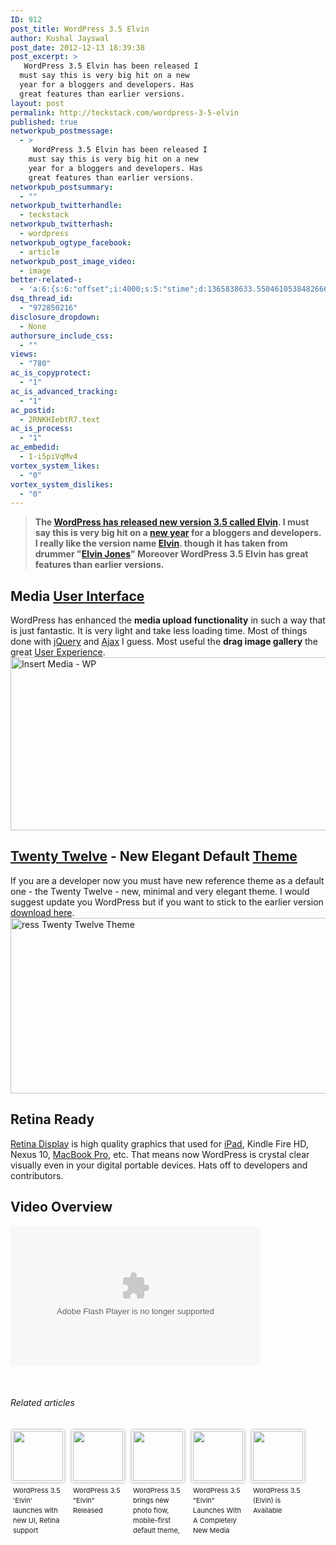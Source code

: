 ```yaml
---
ID: 912
post_title: WordPress 3.5 Elvin
author: Kushal Jayswal
post_date: 2012-12-13 18:39:38
post_excerpt: >
   WordPress 3.5 Elvin has been released I
  must say this is very big hit on a new
  year for a bloggers and developers. Has
  great features than earlier versions.
layout: post
permalink: http://teckstack.com/wordpress-3-5-elvin
published: true
networkpub_postmessage:
  - >
     WordPress 3.5 Elvin has been released I
    must say this is very big hit on a new
    year for a bloggers and developers. Has
    great features than earlier versions.
networkpub_postsummary:
  - ""
networkpub_twitterhandle:
  - teckstack
networkpub_twitterhash:
  - wordpress
networkpub_ogtype_facebook:
  - article
networkpub_post_image_video:
  - image
better-related-:
  - 'a:6:{s:6:"offset";i:4000;s:5:"stime";d:1365838633.5504610538482666015625;s:7:"queries";i:10;i:912;a:42:{i:1590;d:260.737152099609375;i:1559;d:27.440212249755859375;i:1519;d:286.38089835019553675010683946311473846435546875;i:1352;d:80.32550048828125;i:1323;d:229.740289739265307389359804801642894744873046875;i:206;d:232.857965520515307389359804801642894744873046875;i:1197;d:368.55679032872609468540758825838565826416015625;i:1104;d:80.602783203125;i:970;d:268.43122296680434146765037439763545989990234375;i:937;d:287.552459716796875;i:893;d:263.40323834766371646765037439763545989990234375;i:874;d:21.67147064208984375;i:846;d:222.9330902099609375;i:792;d:265.307586669921875;i:774;d:263.08622174610121646765037439763545989990234375;i:731;d:238.6985015869140625;i:638;d:267.11460196347678675010683946311473846435546875;i:641;d:180.17974853515625;i:439;d:232.2776641845703125;i:401;d:194.9611053466796875;i:340;d:244.75927734375;i:200;d:222.547698974609375;i:263;d:56.17107391357421875;i:256;d:81.4591522216796875;i:240;d:52.562541961669921875;i:220;d:61.02259063720703125;i:193;d:61.989093780517578125;i:181;d:207.433113926367440171816269867122173309326171875;i:165;d:23.5611209869384765625;i:154;d:45.895000457763671875;i:146;d:66.33683013916015625;i:141;d:38.66236114501953125;i:134;d:44.078212738037109375;i:126;d:34.160308837890625;i:111;d:16.571376800537109375;i:99;d:8.30282497406005859375;i:88;d:47.5317840576171875;i:82;d:47.329742431640625;i:78;d:28.678020477294921875;i:48;d:91.1044254814527931785050895996391773223876953125;i:42;d:0.664298534393310546875;i:24;d:88.07013702392578125;}s:5:"etime";d:1365838633.654376983642578125;s:5:"ctime";i:1365838633;}'
dsq_thread_id:
  - "972850216"
disclosure_dropdown:
  - None
authorsure_include_css:
  - ""
views:
  - "780"
ac_is_copyprotect:
  - "1"
ac_is_advanced_tracking:
  - "1"
ac_postid:
  - 2RNKHIebtR7.text
ac_is_process:
  - "1"
ac_embedid:
  - 1-i5piVqMv4
vortex_system_likes:
  - "0"
vortex_system_dislikes:
  - "0"
---
```

<blockquote><strong>The <a title="WordPress 3.5 Elvin" href="http://wordpress.org/latest.zip" target="_blank">WordPress has released new version 3.5 called Elvin</a>. I must say this is very big hit on a <a class="zem_slink" title="New Year" href="http://en.wikipedia.org/wiki/New_Year" target="_blank" rel="wikipedia">new year</a> for a bloggers and developers. I really like the version name <a title="Elvin Meaning" href="http://en.wikipedia.org/wiki/Elvin" target="_blank">Elvin</a>. though it has taken from drummer "<a title="Drummer - Elvin Jones" href="http://en.wikipedia.org/wiki/Elvin_Jones" target="_blank">Elvin Jones</a>" Moreover WordPress 3.5 Elvin has great features than earlier versions.</strong></blockquote>
<h2></h2>
<h2>Media <a class="zem_slink" title="User interface" href="http://en.wikipedia.org/wiki/User_interface" target="_blank" rel="wikipedia">User Interface</a></h2>
WordPress has enhanced the <strong>media upload functionality</strong> in such a way that is just fantastic. It is very light and take less loading time. Most of things done with <a class="zem_slink" title="JQuery" href="http://jquery.com/" target="_blank" rel="homepage">jQuery</a> and <a class="zem_slink" title="Ajax (programming)" href="http://en.wikipedia.org/wiki/Ajax_%28programming%29" target="_blank" rel="wikipedia">Ajax</a> I guess. Most useful the <strong>drag image gallery</strong> the great <a class="zem_slink" title="User experience" href="http://en.wikipedia.org/wiki/User_experience" target="_blank" rel="wikipedia">User Experience</a>.

<img class="alignnone size-full wp-image-923" alt="Insert Media - WP" src="http://www.teckstack.com/wp-content/uploads/2013/03/Insert_media.jpg" width="1047" height="277" />
<h2><a class="zem_slink" title="Twenty Twelve (TV series)" href="http://www.bbc.co.uk/programmes/b00yw1t9" target="_blank" rel="homepage">Twenty Twelve</a> - New Elegant Default <a class="zem_slink" title="Theme (computing)" href="http://en.wikipedia.org/wiki/Theme_%28computing%29" target="_blank" rel="wikipedia">Theme</a></h2>
If you are a developer now you must have new reference theme as a default one - the Twenty Twelve - new, minimal and very elegant theme. I would suggest update you WordPress but if you want to stick to the earlier version <a title="WordPress - Twenty Twelve Theme" href="http://wordpress.org/extend/themes/twentytwelve" target="_blank">download here</a>.

<img class="alignnone size-full wp-image-924" alt="ress Twenty Twelve Theme" src="http://www.teckstack.com/wp-content/uploads/2013/03/twenty_twelve.jpg" width="681" height="281" />
<h2>Retina Ready</h2>
<a title="Create Retina Graphics for Website (JS)" href="http://www.teckstack.com/retina-js-high-quality-grphics-for-web/" target="_blank">Retina Display</a> is high quality graphics that used for <a class="zem_slink" title="iPad" href="http://www.apple.com/ipad/" target="_blank" rel="homepage">iPad</a>, Kindle Fire HD, Nexus 10, <a class="zem_slink" title="MacBook Pro" href="http://www.apple.com/macbookpro/" target="_blank" rel="homepage">MacBook Pro</a>, etc. That means now WordPress is crystal clear visually even in your digital portable devices. Hats off to developers and contributors.
<h2>Video Overview</h2>
<object width="400" height="224" classid="clsid:d27cdb6e-ae6d-11cf-96b8-444553540000" codebase="http://download.macromedia.com/pub/shockwave/cabs/flash/swflash.cab#version=6,0,40,0"><param name="src" value="http://s0.videopress.com/player.swf?v=1.03" /><param name="wmode" value="direct" /><param name="seamlesstabbing" value="true" /><param name="allowfullscreen" value="true" /><param name="allowscriptaccess" value="always" /><param name="overstretch" value="true" /><param name="flashvars" value="guid=jQDfEbzZ&amp;isDynamicSeeking=true" /><embed width="400" height="224" type="application/x-shockwave-flash" src="http://s0.videopress.com/player.swf?v=1.03" wmode="direct" seamlesstabbing="true" allowfullscreen="true" allowscriptaccess="always" overstretch="true" flashvars="guid=jQDfEbzZ&amp;isDynamicSeeking=true" /></object>

&nbsp;
<h6 class="zemanta-related-title" style="font-size: 1em;">Related articles</h6>
<ul class="zemanta-article-ul zemanta-article-ul-image" style="margin: 0; padding: 0; overflow: hidden;">
	<li class="zemanta-article-ul-li-image zemanta-article-ul-li" style="padding: 0; background: none; list-style: none; display: block; float: left; vertical-align: top; text-align: left; width: 84px; font-size: 11px; margin: 2px 10px 10px 2px;"><a style="box-shadow: 0px 0px 4px #999; padding: 2px; display: block; border-radius: 2px; text-decoration: none;" href="http://techdistro.wordpress.com/2012/12/12/wordpress-3-5-elvin-launches-with-new-ui-retina-support/" target="_blank"><img style="padding: 0; margin: 0; border: 0; display: block; width: 80px; max-width: 100%;" alt="" src="http://www.teckstack.com/wp-content/uploads/2013/03/131832460_80_80.jpg" /></a><a style="display: block; overflow: hidden; text-decoration: none; line-height: 12pt; height: 80px; padding: 5px 2px 0 2px;" href="http://techdistro.wordpress.com/2012/12/12/wordpress-3-5-elvin-launches-with-new-ui-retina-support/" target="_blank">WordPress 3.5 'Elvin' launches with new UI, Retina support</a></li>
	<li class="zemanta-article-ul-li-image zemanta-article-ul-li" style="padding: 0; background: none; list-style: none; display: block; float: left; vertical-align: top; text-align: left; width: 84px; font-size: 11px; margin: 2px 10px 10px 2px;"><a style="box-shadow: 0px 0px 4px #999; padding: 2px; display: block; border-radius: 2px; text-decoration: none;" href="http://wordpress.org/news/2012/12/elvin/" target="_blank"><img style="padding: 0; margin: 0; border: 0; display: block; width: 80px; max-width: 100%;" alt="" src="http://www.teckstack.com/wp-content/uploads/2013/03/131609817_80_80.jpg" /></a><a style="display: block; overflow: hidden; text-decoration: none; line-height: 12pt; height: 80px; padding: 5px 2px 0 2px;" href="http://wordpress.org/news/2012/12/elvin/" target="_blank">WordPress 3.5 "Elvin" Released</a></li>
	<li class="zemanta-article-ul-li-image zemanta-article-ul-li" style="padding: 0; background: none; list-style: none; display: block; float: left; vertical-align: top; text-align: left; width: 84px; font-size: 11px; margin: 2px 10px 10px 2px;"><a style="box-shadow: 0px 0px 4px #999; padding: 2px; display: block; border-radius: 2px; text-decoration: none;" href="http://thenextweb.com/apps/2012/12/11/wordpress-3-5-brings-new-photo-flow-mobile-first-default-theme-and-retina-support/" target="_blank"><img style="padding: 0; margin: 0; border: 0; display: block; width: 80px; max-width: 100%;" alt="" src="http://www.teckstack.com/wp-content/uploads/2013/03/noimg_119_80_80.jpg" /></a><a style="display: block; overflow: hidden; text-decoration: none; line-height: 12pt; height: 80px; padding: 5px 2px 0 2px;" href="http://thenextweb.com/apps/2012/12/11/wordpress-3-5-brings-new-photo-flow-mobile-first-default-theme-and-retina-support/" target="_blank">WordPress 3.5 brings new photo flow, mobile-first default theme, and Retina support</a></li>
	<li class="zemanta-article-ul-li-image zemanta-article-ul-li" style="padding: 0; background: none; list-style: none; display: block; float: left; vertical-align: top; text-align: left; width: 84px; font-size: 11px; margin: 2px 10px 10px 2px;"><a style="box-shadow: 0px 0px 4px #999; padding: 2px; display: block; border-radius: 2px; text-decoration: none;" href="http://techcrunch.com/2012/12/11/wordpress-3-5-elvin-launches-with-a-completely-new-media-manager-retina-support-responsive-default-theme/" target="_blank"><img style="padding: 0; margin: 0; border: 0; display: block; width: 80px; max-width: 100%;" alt="" src="http://www.teckstack.com/wp-content/uploads/2013/03/131679071_80_80.jpg" /></a><a style="display: block; overflow: hidden; text-decoration: none; line-height: 12pt; height: 80px; padding: 5px 2px 0 2px;" href="http://techcrunch.com/2012/12/11/wordpress-3-5-elvin-launches-with-a-completely-new-media-manager-retina-support-responsive-default-theme/" target="_blank">WordPress 3.5 "Elvin" Launches With A Completely New Media Manager, Retina Support, Responsive Default Theme</a></li>
	<li class="zemanta-article-ul-li-image zemanta-article-ul-li" style="padding: 0; background: none; list-style: none; display: block; float: left; vertical-align: top; text-align: left; width: 84px; font-size: 11px; margin: 2px 10px 10px 2px;"><a style="box-shadow: 0px 0px 4px #999; padding: 2px; display: block; border-radius: 2px; text-decoration: none;" href="http://thetechscoop.net/2012/12/11/wordpress-3-5-elvin/" target="_blank"><img style="padding: 0; margin: 0; border: 0; display: block; width: 80px; max-width: 100%;" alt="" src="http://www.teckstack.com/wp-content/uploads/2013/03/131665842_80_80.jpg" /></a><a style="display: block; overflow: hidden; text-decoration: none; line-height: 12pt; height: 80px; padding: 5px 2px 0 2px;" href="http://thetechscoop.net/2012/12/11/wordpress-3-5-elvin/" target="_blank">WordPress 3.5 (Elvin) is Available</a></li>
</ul>
<div class="zemanta-pixie" style="margin-top: 10px; height: 15px;"><img class="zemanta-pixie-img" style="border: none; float: right;" alt="" src="http://img.zemanta.com/pixy.gif?x-id=e4d95ed2-2db2-4de7-a0e3-a80cc78378e9" /></div>